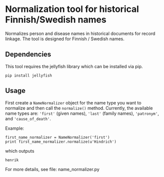 # Normalization tool for historical Finnish/Swedish names
Normalizes person and disease names in historical documents for record linkage. The tool is designed for Finnish / Swedish names.

## Dependencies
This tool requires the jellyfish library which can be installed via pip.
```
pip install jellyfish
```

## Usage
First create a `NameNormalizer` object for the name type you want to normalize and then call the `normalize()` method. Currently, the available name types are: `'first'` (given names), `'last'` (family names), `'patronym'`, and `'cause_of_death'`.

Example:
```
first_name_normalizer = NameNormalizer('first')
print first_name_normalizer.normalize(u'Hindrich')
```
which outputs
```
henrik
```

For more details, see file: name_normalizer.py
